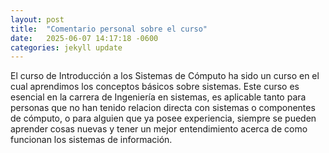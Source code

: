 ```yaml
---
layout: post
title:  "Comentario personal sobre el curso"
date:   2025-06-07 14:17:18 -0600
categories: jekyll update
---
```

El curso de Introducción a los Sistemas de Cómputo ha sido un curso en el cual aprendimos los conceptos básicos sobre sistemas. Este curso es esencial en la carrera de Ingeniería en sistemas, es aplicable tanto para personas que no han tenido relacion directa con sistemas o componentes de cómputo, o para alguien que ya posee experiencia, siempre se pueden aprender cosas nuevas y tener un mejor entendimiento acerca de como funcionan los sistemas de información.